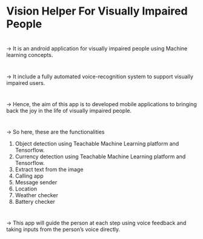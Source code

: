 # Vision Helper For Visually Impaired People
#
->	It is an android application for visually impaired people using Machine learning concepts.
#

->	It include a fully automated voice-recognition system to support visually impaired users. 
#
->  Hence, the aim of this app is to developed mobile applications to bringing back the joy in the life of visually impaired people.
#
->  So here, these are the functionalities 
1. Object detection using Teachable Machine Learning platform and Tensorflow.
2. Currency detection using Teachable Machine Learning platform and Tensorflow.
3. Extract text from the image
4. Calling app
5. Message sender
6. Location
7. Weather checker
8. Battery checker
#
->	This app will guide the person at each step using voice feedback and taking inputs from the person’s voice directly.


